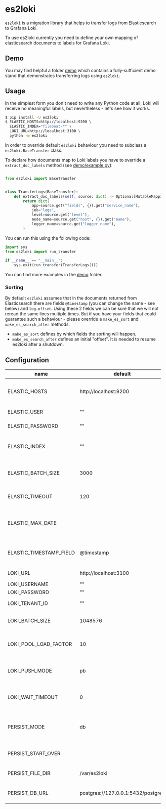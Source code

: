 # es2loki

`es2loki` is a migration library that helps to transfer logs from
Elasticsearch to Grafana Loki.

To use es2loki currently you need to define your own mapping of elasticsearch documents
to labels for Grafana Loki.

## Demo
You may find helpful a folder [demo](demo) which contains a fully-sufficient demo stand
that demonstrates transferring logs using `es2loki`.

## Usage
In the simplest form you don't need to write any Python code at all,
Loki will receive no meaningful labels, but nevertheless - let's see how it works.

```bash
$ pip install -U es2loki
$ ELASTIC_HOSTS=http://localhost:9200 \
  ELASTIC_INDEX="filebeat-*" \
  LOKI_URL=http://localhost:3100 \
  python -m es2loki
```

In order to override default `es2loki` behaviour you need to subclass
a `es2loki.BaseTransfer` class.

To declare how documents map to Loki labels you have to override a
`extract_doc_labels` method (see [demo/example.py]()):

```python

from es2loki import BaseTransfer


class TransferLogs(BaseTransfer):
    def extract_doc_labels(self, source: dict) -> Optional[MutableMapping[str, str]]:
        return dict(
            app=source.get("fields", {}).get("service_name"),
            job="logs",
            level=source.get("level"),
            node_name=source.get("host", {}).get("name"),
            logger_name=source.get("logger_name"),
        )
```

You can run this using the following code:
```python
import sys
from es2loki import run_transfer

if __name__ == "__main__":
    sys.exit(run_transfer(TransferLogs()))
```

You can find more examples in the [demo]() folder.

### Sorting

By default `es2loki` assumes that in the documents returned from Elasticsearch
there are fields `@timestamp` (you can change the name - see below) and `log.offset`.
Using these 2 fields we can be sure that we will not reread the same lines multiple times.
But if you have your fields that could guarantee such a behaviour - please
override a `make_es_sort` and `make_es_search_after` methods.

* `make_es_sort` defines by which fields the sorting will happen.
* `make_es_search_after` defines an initial "offset". It is needed to resume es2loki after a shutdown.

## Configuration

| name                    | default                            | description                                                        |
|-------------------------|------------------------------------|--------------------------------------------------------------------|
| ELASTIC_HOSTS           | http://localhost:9200              | Elasticsearch hosts. Separate multiple hosts using `,`             |
| ELASTIC_USER            | ""                                 | Elasticsearch username                                             |
| ELASTIC_PASSWORD        | ""                                 | Elasticsearch password                                             |
| ELASTIC_INDEX           | ""                                 | Elasticsearch index pattern to search documents in                 |
| ELASTIC_BATCH_SIZE      | 3000                               | How much documents to extract from ES in one batch                 |
| ELASTIC_TIMEOUT         | 120                                | Elasticsearch `search` query timeout                               |
| ELASTIC_MAX_DATE        |                                    | Upper date limit (format is the same as @timestamp field)          |
| ELASTIC_TIMESTAMP_FIELD | @timestamp                         | Name of timesteamp field in Elasticsearch                          |
| LOKI_URL                | http://localhost:3100              | Loki instance URL                                                  |
| LOKI_USERNAME           | ""                                 | Loki username                                                      |
| LOKI_PASSWORD           | ""                                 | Loki password                                                      |
| LOKI_TENANT_ID          | ""                                 | Loki Tenant ID (Org ID)                                            |
| LOKI_BATCH_SIZE         | 1048576                            | Maximum batch size (in bytes)                                      |
| LOKI_POOL_LOAD_FACTOR   | 10                                 | Maximum number of push non-waiting requests                        |
| LOKI_PUSH_MODE          | pb                                 | `pb` - protobuf + snappy, `gzip` - json + gzip, `json` - just json |
| LOKI_WAIT_TIMEOUT       | 0                                  | How much time (in seconds) to wait after a Loki push request       |
| PERSIST_MODE            | db                                 | Configures es2loki persistence (`db` is recommended).              |
| PERSIST_START_OVER      |                                    | Clean up persisted data and start over                             |
| PERSIST_FILE_DIR        | /var/es2loki                       | `file` persistence location                                        |
| PERSIST_DB_URL          | postgres://127.0.0.1:5432/postgres | Database URL for `db` persistence                                  |



